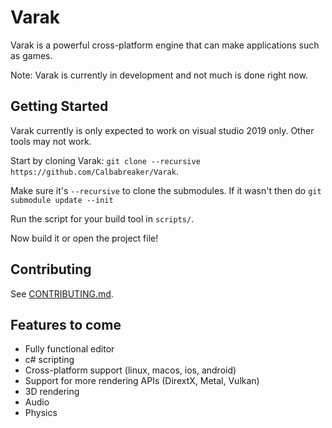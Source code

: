 # Varak

Varak is a powerful cross-platform engine that can make applications such as games.  

Note: Varak is currently in development and not much is done right now.

## Getting Started

Varak currently is only expected to work on visual studio 2019 only. Other tools may not work.

Start by cloning Varak: `git clone --recursive https://github.com/Calbabreaker/Varak`.

Make sure it's `--recursive` to clone the submodules. If it wasn't then do `git submodule update --init`

Run the script for your build tool in `scripts/`.

Now build it or open the project file!

## Contributing

See [CONTRIBUTING.md](.github/CONTRIBUTING.md).

## Features to come

- Fully functional editor
- c# scripting
- Cross-platform support (linux, macos, ios, android)
- Support for more rendering APIs (DirextX, Metal, Vulkan)
- 3D rendering
- Audio
- Physics
